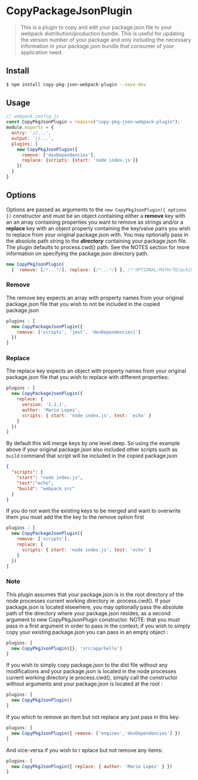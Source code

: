 # CopyPackageJsonPlugin

> This is a plugin to copy and edit your package.json file to your webpack distribution/production bundle. This is useful for updating the version number of your package and only including the necessary information in your package.json bundle that consumer of your application need.
 
 
## Install

```sh
$ npm install copy-pkg-json-webpack-plugin --save-dev
```

## Usage

```javascript
// webpack.config.js
const CopyPkgJsonPlugin = require("copy-pkg-json-webpack-plugin");
module.exports = {
  entry: '//...',
  output: '//...',
  plugins: [
    new CopyPkgJsonPlugin({
      remove: ['devDependencies'],
      replace: {scripts: {start: 'node index.js'}}
    })
  ]
}
```

## Options
Options are passed as arguments to the `new CopyPkgJsonPlugin({ options })` constructor and must be an object containing either a **remove** key with an an array containing properties you want to remove as strings and/or a **replace** key with an object property containing the key/value pairs you wish to replace from your original package.json with. You may optionally pass in the absolute path string to the ***directory*** containing your package.json file. The plugin defaults to process.cwd() path. See the NOTES section for more information on specifying the package.json directory path.

```javascript
new CopyPkgJsonPlugin(
  {  remove: [/*...*/], replace: {/*...*/} }, /*'OPTIONAL/PATH/TO/pckJSON/DIRECTORY'*/)
```

### Remove
The remove key expects an array with property names from your original package.json file that you wish to not be included in the copied package.json 
```javascript
plugins : [
  new CopyPackageJsonPlugin({
    remove: ['scripts', 'jest', 'devDependencies]']
  })
] 
```
### Replace
The replace key expects an object with property names from your original package.json file that you wish to replace with different properties:.
```javascript
plugins : [
  new CopyPackageJsonPlugin({
    replace: {
      version: '1.2.1',
      author: 'Mario Lopez',
      scripts: { start: 'node index.js', test: 'echo' }    
    }
  })
] 
```
By default this will merge keys by one level deep. So using the example above if your original package.json also included other scripts such as `build` command that script will be included in the copied package.json
```json
{
  "scripts": {
    "start": "node index.js", 
    "test":"echo", 
    "build": "webpack src" 
  }
}   
```
If you do not want the existing keys to be merged and want to overwrite them you must add the the key to the remove option first 
```javascript
plugins : [
  new CopyPackageJsonPlugin({
    remove: ['scripts'],
    replace: {
      scripts: { start: 'node index.js', test: 'echo' }    
    }
  })
] 
```
### Note 
This plugin assumes that your package.json is in the root directory of the node processes current working directory ie. 
process.cwd(). If your package.json is located elsewhere, you may optionally pass the absolute path of the directory where your package.json resides, as a second argument to new CopyPkgJsonPlugin constructor. NOTE: that you must pass in a first argument in order to pass in the context; if you wish to simply copy your existing package.json you can pass in an empty object :
```javascript
plugins: [ 
  new CopyPkgJsonPlugin({}, 'src/app/hello') 
]
```
If you wish to simply copy package.json to the dist file without any modifications and your package.json is located in the node processes current working directory ie process.cwd(), simply call the constructor without arguments and your package.json is located at the root : 
```javascript
plugins: [
  new CopyPkgJsonPlugin() 
]
```
If you which to remove an item but not replace any just pass in this key:
```javascript
plugins: [ 
  new CopyPkgJsonPlugin({ remove: ['engines','devDependencies'] }) 
]
```
And vice-versa if you wish to r eplace but not remove any items:
```javascript
plugins: [ 
  new CopyPkgJsonPlugin({ replace: { author: 'Mario Lopez' } }) 
]
```